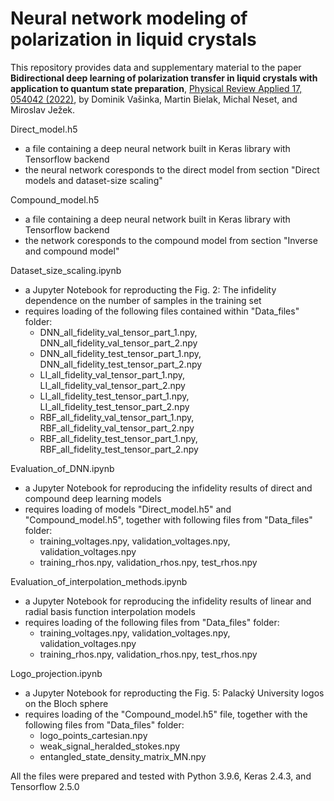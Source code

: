 # Neural network modeling of polarization in liquid crystals

This repository provides data and supplementary material to the paper **Bidirectional deep learning of polarization transfer in liquid crystals with application to quantum state preparation**, [Physical Review Applied 17, 054042 (2022)](https://doi.org/10.1103/PhysRevApplied.17.054042), by Dominik Vašinka, Martin Bielak, Michal Neset, and Miroslav Ježek.

Direct_model.h5
- a file containing a deep neural network built in Keras library with Tensorflow backend
- the neural network coresponds to the direct model from section "Direct models and dataset-size scaling"

Compound_model.h5
- a file containing a deep neural network built in Keras library with Tensorflow backend
- the network coresponds to the compound model from section "Inverse and compound model"

Dataset_size_scaling.ipynb
- a Jupyter Notebook for reproducting the Fig. 2: The infidelity dependence on the number of samples in the training set
- requires loading of the following files contained within "Data_files" folder:
    - DNN_all_fidelity_val_tensor_part_1.npy, DNN_all_fidelity_val_tensor_part_2.npy
    - DNN_all_fidelity_test_tensor_part_1.npy, DNN_all_fidelity_test_tensor_part_2.npy
    - LI_all_fidelity_val_tensor_part_1.npy, LI_all_fidelity_val_tensor_part_2.npy
    - LI_all_fidelity_test_tensor_part_1.npy, LI_all_fidelity_test_tensor_part_2.npy
    - RBF_all_fidelity_val_tensor_part_1.npy, RBF_all_fidelity_val_tensor_part_2.npy
    - RBF_all_fidelity_test_tensor_part_1.npy, RBF_all_fidelity_test_tensor_part_2.npy

Evaluation_of_DNN.ipynb
- a Jupyter Notebook for reproducing the infidelity results of direct and compound deep learning models
- requires loading of models "Direct_model.h5" and "Compound_model.h5", together with following files from "Data_files" folder:
    - training_voltages.npy, validation_voltages.npy, validation_voltages.npy
    - training_rhos.npy, validation_rhos.npy, test_rhos.npy

Evaluation_of_interpolation_methods.ipynb
- a Jupyter Notebook for reproducing the infidelity results of linear and radial basis function interpolation models
- requires loading of the following files from "Data_files" folder:
    - training_voltages.npy, validation_voltages.npy, validation_voltages.npy
    - training_rhos.npy, validation_rhos.npy, test_rhos.npy

Logo_projection.ipynb
- a Jupyter Notebook for reproducting the Fig. 5: Palacký University logos on the Bloch sphere
- requires loading of the "Compound_model.h5" file, together with the following files from "Data_files" folder:
    - logo_points_cartesian.npy
    - weak_signal_heralded_stokes.npy
    - entangled_state_density_matrix_MN.npy

All the files were prepared and tested with Python 3.9.6, Keras 2.4.3, and Tensorflow 2.5.0





